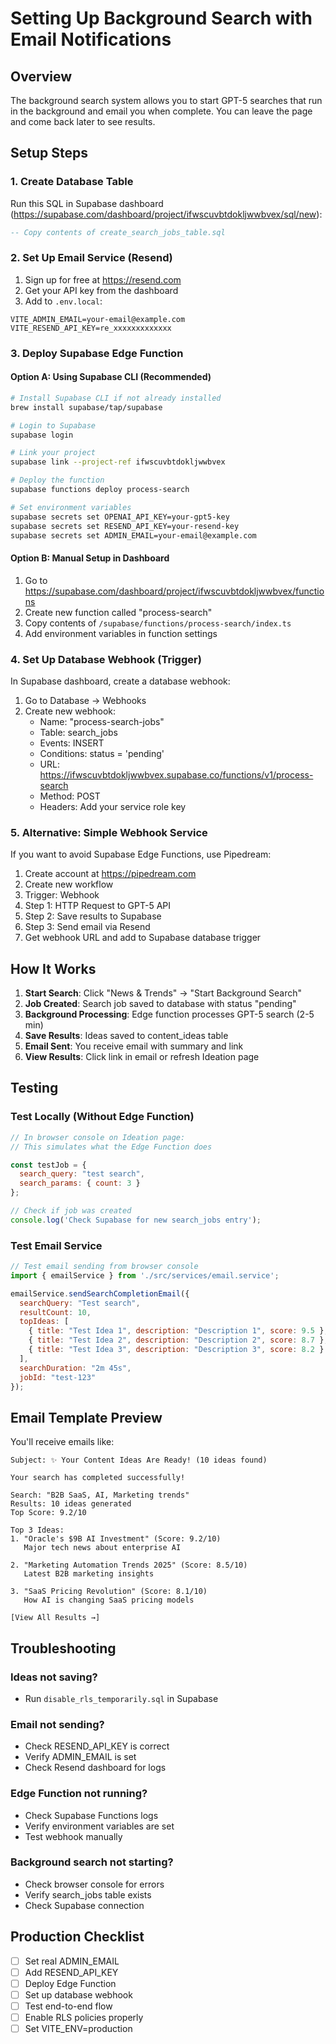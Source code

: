 # Setting Up Background Search with Email Notifications

## Overview
The background search system allows you to start GPT-5 searches that run in the background and email you when complete. You can leave the page and come back later to see results.

## Setup Steps

### 1. Create Database Table
Run this SQL in Supabase dashboard (https://supabase.com/dashboard/project/ifwscuvbtdokljwwbvex/sql/new):
```sql
-- Copy contents of create_search_jobs_table.sql
```

### 2. Set Up Email Service (Resend)
1. Sign up for free at https://resend.com
2. Get your API key from the dashboard
3. Add to `.env.local`:
```
VITE_ADMIN_EMAIL=your-email@example.com
VITE_RESEND_API_KEY=re_xxxxxxxxxxxxx
```

### 3. Deploy Supabase Edge Function

#### Option A: Using Supabase CLI (Recommended)
```bash
# Install Supabase CLI if not already installed
brew install supabase/tap/supabase

# Login to Supabase
supabase login

# Link your project
supabase link --project-ref ifwscuvbtdokljwwbvex

# Deploy the function
supabase functions deploy process-search

# Set environment variables
supabase secrets set OPENAI_API_KEY=your-gpt5-key
supabase secrets set RESEND_API_KEY=your-resend-key
supabase secrets set ADMIN_EMAIL=your-email@example.com
```

#### Option B: Manual Setup in Dashboard
1. Go to https://supabase.com/dashboard/project/ifwscuvbtdokljwwbvex/functions
2. Create new function called "process-search"
3. Copy contents of `/supabase/functions/process-search/index.ts`
4. Add environment variables in function settings

### 4. Set Up Database Webhook (Trigger)
In Supabase dashboard, create a database webhook:
1. Go to Database → Webhooks
2. Create new webhook:
   - Name: "process-search-jobs"
   - Table: search_jobs
   - Events: INSERT
   - Conditions: status = 'pending'
   - URL: https://ifwscuvbtdokljwwbvex.supabase.co/functions/v1/process-search
   - Method: POST
   - Headers: Add your service role key

### 5. Alternative: Simple Webhook Service
If you want to avoid Supabase Edge Functions, use Pipedream:
1. Create account at https://pipedream.com
2. Create new workflow
3. Trigger: Webhook
4. Step 1: HTTP Request to GPT-5 API
5. Step 2: Save results to Supabase
6. Step 3: Send email via Resend
7. Get webhook URL and add to Supabase database trigger

## How It Works

1. **Start Search**: Click "News & Trends" → "Start Background Search"
2. **Job Created**: Search job saved to database with status "pending"
3. **Background Processing**: Edge function processes GPT-5 search (2-5 min)
4. **Save Results**: Ideas saved to content_ideas table
5. **Email Sent**: You receive email with summary and link
6. **View Results**: Click link in email or refresh Ideation page

## Testing

### Test Locally (Without Edge Function)
```javascript
// In browser console on Ideation page:
// This simulates what the Edge Function does

const testJob = {
  search_query: "test search",
  search_params: { count: 3 }
};

// Check if job was created
console.log('Check Supabase for new search_jobs entry');
```

### Test Email Service
```javascript
// Test email sending from browser console
import { emailService } from './src/services/email.service';

emailService.sendSearchCompletionEmail({
  searchQuery: "Test search",
  resultCount: 10,
  topIdeas: [
    { title: "Test Idea 1", description: "Description 1", score: 9.5 },
    { title: "Test Idea 2", description: "Description 2", score: 8.7 },
    { title: "Test Idea 3", description: "Description 3", score: 8.2 }
  ],
  searchDuration: "2m 45s",
  jobId: "test-123"
});
```

## Email Template Preview
You'll receive emails like:
```
Subject: ✨ Your Content Ideas Are Ready! (10 ideas found)

Your search has completed successfully!

Search: "B2B SaaS, AI, Marketing trends"
Results: 10 ideas generated
Top Score: 9.2/10

Top 3 Ideas:
1. "Oracle's $9B AI Investment" (Score: 9.2/10)
   Major tech news about enterprise AI

2. "Marketing Automation Trends 2025" (Score: 8.5/10)
   Latest B2B marketing insights

3. "SaaS Pricing Revolution" (Score: 8.1/10)
   How AI is changing SaaS pricing models

[View All Results →]
```

## Troubleshooting

### Ideas not saving?
- Run `disable_rls_temporarily.sql` in Supabase

### Email not sending?
- Check RESEND_API_KEY is correct
- Verify ADMIN_EMAIL is set
- Check Resend dashboard for logs

### Edge Function not running?
- Check Supabase Functions logs
- Verify environment variables are set
- Test webhook manually

### Background search not starting?
- Check browser console for errors
- Verify search_jobs table exists
- Check Supabase connection

## Production Checklist
- [ ] Set real ADMIN_EMAIL
- [ ] Add RESEND_API_KEY
- [ ] Deploy Edge Function
- [ ] Set up database webhook
- [ ] Test end-to-end flow
- [ ] Enable RLS policies properly
- [ ] Set VITE_ENV=production